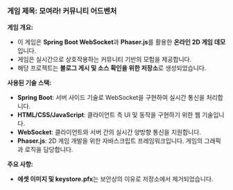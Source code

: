 ### **게임 제목: 모여라! 커뮤니티 어드벤처**

**게임 개요:**
- 이 게임은 **Spring Boot WebSocket**과 **Phaser.js**를 활용한 **온라인 2D 게임 데모**입니다.
- 게임은 실시간으로 상호작용하는 커뮤니티 기반의 모험을 제공합니다.
- 해당 프로젝트는 **블로그 게시 및 소스 확인을 위한 저장소**로 생성되었습니다.

**사용된 기술 스택:**
- **Spring Boot**: 서버 사이드 기술로 WebSocket을 구현하여 실시간 통신을 처리합니다.
- **HTML/CSS/JavaScript**: 클라이언트 측 UI 및 동작을 구현하기 위한 웹 기술입니다.
- **WebSocket**: 클라이언트와 서버 간의 실시간 양방향 통신을 지원합니다.
- **Phaser.js**: 2D 게임 개발을 위한 자바스크립트 프레임워크입니다. 게임의 그래픽과 로직을 담당합니다.

**주요 사항:**
- **에셋 이미지 및 keystore.pfx**는 보안상의 이유로 저장소에서 제거되었습니다.
